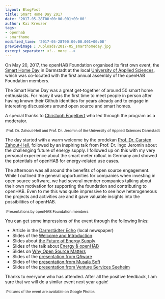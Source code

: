 ```yaml
---
layout: BlogPost
title: Smart Home Day 2017
date: '2017-05-28T00:00:00.001+00:00'
author: Kai Kreuzer
tags:
- openhab
- smarthome
modified_time: '2017-05-28T00:00:00.001+00:00'
previewimage : /uploads/2017-05_smarthomeday.jpg
excerpt_separator: <!-- more -->
---
```


On May 20, 2017, the openHAB Foundation organised its first own event, the [Smart Home Day](https://www.eventbrite.com/e/smart-home-day-registrierung-33411227882) in Darmstadt at the local [University of Applied Sciences](https://www.h-da.com/), which was co-located with the first annual assembly of the openHAB Foundation members.

The Smart Home Day was a great get-together of around 50 smart home enthusiasts. For many it was the first time to meet people in person after having known their Github identities for years already and to engage in interesting discussions around open source and smart homes.

<!-- more -->

A special thanks to [Christoph Engelbert](https://twitter.com/noctarius) who led through the program as a moderator.

<!--{:.center}-->
<img class="img-responsive" src="/uploads/2017-05_hda.jpg" alt="">
<small>Prof. Dr. Zahout-Heil and Prof. Dr. Jeromin of the University of Applied Sciences Darmstadt</small>

The day started with a warm welcome by the prodekan [Prof. Dr. Carsten Zahout-Heil](https://eit.h-da.de/fachbereich/personen/lehrende/professoren/carsten-zahout-heil/), followed by an inspiring talk from Prof. Dr. Ingo Jeromin about the challenging future of energy supply.
I followed up on this with my very personal experience about the smart meter rollout in Germany and showed the potentials of openHAB for energy-related use cases.

The afternoon was all around the benefits of open source engagement. While I outlined the general opportunities for companies when investing in open source software, we had several member companies talking about their own motivation for supporting the foundation and contributing to openHAB.
Even to me this was quite impressive to see how heterogeneous the projects and activities are and it gave valuable insights into the possibilities of openHAB.

<!--{:.center}-->
<img class="img-responsive" src="/uploads/2017-05_members.jpg" alt="">
<small>Presentations by openHAB Foundation members</small>

You can get some impressions of the event through the following links:

- Article in the [Darmstädter Echo](http://www.echo-online.de/wirtschaft/wirtschaft-suedhessen/sensoren-fuers-smarte-zuhause_17910815.htm) (local newspaper)
- Slides of the [Welcome and Introduction](https://speakerdeck.com/kaikreuzer/smart-home-day-2017-welcome)
- Slides about [the Future of Energy Supply](./documents/2017-05_Die_Zukunft_der_Energieversorgung.pdf)
- Slides of the talk about [Energy & openHAB](https://speakerdeck.com/kaikreuzer/smart-home-day-2017-energy-and-openhab)
- Slides on [Why Open Source Matters](https://speakerdeck.com/kaikreuzer/smart-home-day-2017-why-open-source-matters)
- Slides of the [presentation from QAware](./documents/2017-05_QAware.pdf)
- Slides of the [presentation from Musala Soft](./documents/2017-05_Musala_Soft.pdf)
- Slides of the [presentation from Venture Services Seeheim](./documents/2017-05_vss.pdf)

Thanks to everyone who has attended. After all the positive feedback, I am sure that we will do a similar event next year again! 

<!--{:.center}-->
<a href="https://goo.gl/photos/XhUx25PiaNc2EMno6"><img class="img-responsive" src="/uploads/2017-05_googlephotos.jpg" alt=""></a>
<small>Pictures of the event are available on Google Photos</small>
